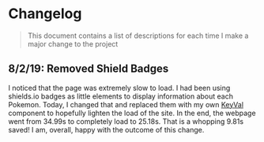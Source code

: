 # Changelog
> This document contains a list of descriptions for each time I make a major change to the project

## 8/2/19: Removed Shield Badges
I noticed that the page was extremely slow to load. I had been using shields.io badges as little elements to display information about each Pokemon. Today, I changed that and replaced them with my own [KeyVal](src/components/keyval.js) component to hopefully lighten the load of the site. In the end, the webpage went from 34.99s to completely load to 25.18s. That is a whopping 9.81s saved! I am, overall, happy with the outcome of this change.
